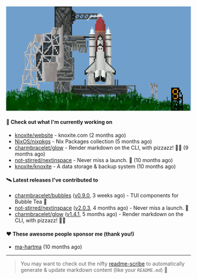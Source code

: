 ![](https://raw.githubusercontent.com/penguwin/penguwin/master/assets/shuttle.gif)

#### 🚀 Check out what I'm currently working on

- [knoxite/website](https://github.com/knoxite/website) - knoxite.com (2 months ago)
- [NixOS/nixpkgs](https://github.com/NixOS/nixpkgs) - Nix Packages collection (5 months ago)
- [charmbracelet/glow](https://github.com/charmbracelet/glow) - Render markdown on the CLI, with pizzazz! 💅🏻 (9 months ago)
- [not-stirred/nextinspace](https://github.com/not-stirred/nextinspace) - Never miss a launch. 🚀 (10 months ago)
- [knoxite/knoxite](https://github.com/knoxite/knoxite) - A data storage &amp; backup system (10 months ago)

#### 🛰️ Latest releases I've contributed to

- [charmbracelet/bubbles](https://github.com/charmbracelet/bubbles) ([v0.9.0](https://github.com/charmbracelet/bubbles/releases/tag/v0.9.0), 3 weeks ago) - TUI components for Bubble Tea 🍡
- [not-stirred/nextinspace](https://github.com/not-stirred/nextinspace) ([v2.0.3](https://github.com/not-stirred/nextinspace/releases/tag/v2.0.3), 4 months ago) - Never miss a launch. 🚀
- [charmbracelet/glow](https://github.com/charmbracelet/glow) ([v1.4.1](https://github.com/charmbracelet/glow/releases/tag/v1.4.1), 5 months ago) - Render markdown on the CLI, with pizzazz! 💅🏻

#### ❤️ These awesome people sponsor me (thank you!)

- [ma-hartma](https://github.com/ma-hartma) (10 months ago)

---

> You may want to check out the nifty [readme-scribe](https://github.com/muesli/readme-scribe) to automatically generate & update markdown content (like your `README.md`) 🔭